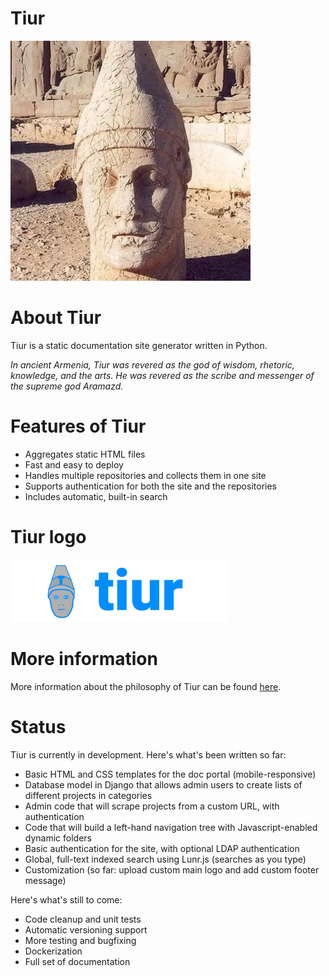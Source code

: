 # Tiur

![tiur-statue](images/tiur-image.jpeg)

# About Tiur

Tiur is a static documentation site generator written in Python.

*In ancient Armenia, Tiur was revered as the god of wisdom, rhetoric, knowledge, and the arts. He was revered as the scribe and messenger of the supreme god Aramazd.*

# Features of Tiur 

* Aggregates static HTML files 
* Fast and easy to deploy
* Handles multiple repositories and collects them in one site
* Supports authentication for both the site and the repositories
* Includes automatic, built-in search

# Tiur logo

![tiur-statue](images/tiur-logo-filled-350.png)

# More information

More information about the philosophy of Tiur can be found [here](https://github.com/JeremyReimer/Tiur/blob/main/docs/why-tiur.md).

# Status

Tiur is currently in development. Here's what's been written so far:

* Basic HTML and CSS templates for the doc portal (mobile-responsive)
* Database model in Django that allows admin users to create lists of different projects in categories
* Admin code that will scrape projects from a custom URL, with authentication
* Code that will build a left-hand navigation tree with Javascript-enabled dynamic folders
* Basic authentication for the site, with optional LDAP authentication
* Global, full-text indexed search using Lunr.js (searches as you type)
* Customization (so far: upload custom main logo and add custom footer message)

Here's what's still to come:

* Code cleanup and unit tests
* Automatic versioning support
* More testing and bugfixing
* Dockerization
* Full set of documentation

